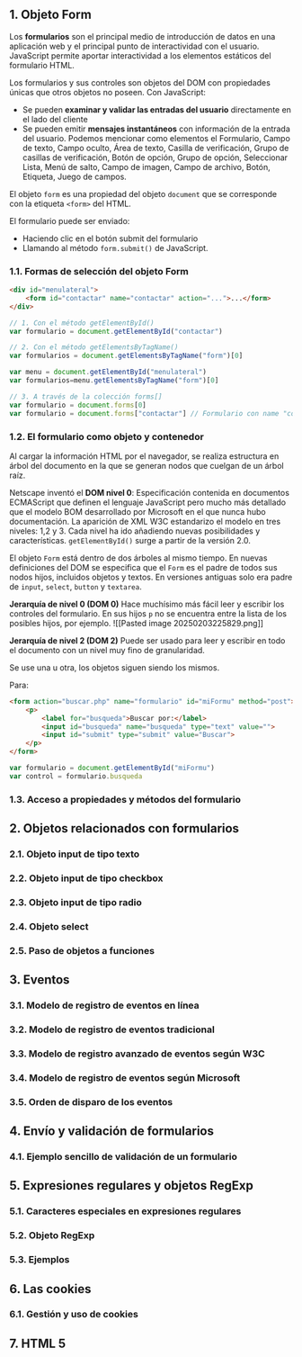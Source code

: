 
## 1. Objeto Form

Los **formularios** son el principal medio de introducción de datos en una aplicación web y el principal punto de interactividad con el usuario.
JavaScript permite aportar interactividad a los elementos estáticos del formulario HTML. 

Los formularios y sus controles son objetos del DOM con propiedades únicas que otros objetos no poseen. Con JavaScript:
- Se pueden **examinar y validar las entradas del usuario** directamente en el lado del cliente
- Se pueden emitir **mensajes instantáneos** con información de la entrada del usuario. 
Podemos mencionar como elementos el Formulario, Campo de texto, Campo oculto, Área de texto, Casilla de verificación, Grupo de casillas de verificación, Botón de opción, Grupo de opción, Seleccionar Lista, Menú de salto, Campo de imagen, Campo de archivo, Botón, Etiqueta, Juego de campos.

El objeto `form` es una propiedad del objeto `document` que se corresponde con la etiqueta `<form>` del HTML.

El formulario puede ser enviado:
- Haciendo clic en el botón submit del formulario
- Llamando al método `form.submit()` de JavaScript. 

### 1.1. Formas de selección del objeto Form

```html
<div id="menulateral">
	<form id="contactar" name="contactar" action="...">...</form>
</div>
```

```javascript
// 1. Con el método getElementById()
var formulario = document.getElementById("contactar")

// 2. Con el método getElementsByTagName()
var formularios = document.getElementsByTagName("form")[0]

var menu = document.getElementById("menulateral")
var formularios=menu.getElementsByTagName("form")[0]

// 3. A través de la colección forms[]
var formulario = document.forms[0]
var formulario = document.forms["contactar"] // Formulario con name "contactar"
```

### 1.2. El formulario como objeto y contenedor

Al cargar la información HTML por el navegador, se realiza estructura en árbol del documento en la que se generan nodos que cuelgan de un árbol raíz.

Netscape inventó el **DOM nivel 0**: Especificación contenida en documentos ECMAScript que definen el lenguaje JavaScript pero mucho más detallado que el modelo BOM desarrollado por Microsoft en el que nunca hubo documentación. La aparición de XML W3C estandarizo el modelo en tres niveles: 1,2 y 3. Cada nivel ha ido añadiendo nuevas posibilidades y características. `getElementById()` surge a partir de la versión 2.0. 

El objeto `Form` está dentro de dos árboles al mismo tiempo.
En nuevas definiciones del DOM se especifica que el `Form` es el padre de todos sus nodos hijos, incluidos objetos y textos. En versiones antiguas solo era padre de `input`, `select`, `button` y `textarea`.

**Jerarquía de nivel 0 (DOM 0)**
Hace muchísimo más fácil leer y escribir los controles del formulario. En sus hijos `p` no se encuentra entre la lista de los posibles hijos, por ejemplo. 
![[Pasted image 20250203225829.png]]

**Jerarquía de nivel 2 (DOM 2)** 
Puede ser usado para leer y escribir en todo el documento con un nivel muy fino de granularidad. 

Se use una u otra, los objetos siguen siendo los mismos.

Para: 

```html
<form action="buscar.php" name="formulario" id="miFormu" method="post">
	<p>
		<label for="busqueda">Buscar por:</label>
		<input id="busqueda" name="busqueda" type="text" value="">
		<input id="submit" type="submit" value="Buscar">
	</p>
</form>
```

```javascript
var formulario = document.getElementById("miFormu")
var control = formulario.busqueda
```

### 1.3. Acceso a propiedades y métodos del formulario



## 2. Objetos relacionados con formularios


### 2.1. Objeto input de tipo texto

### 2.2. Objeto input de tipo checkbox

### 2.3. Objeto input de tipo radio
### 2.4. Objeto select

### 2.5. Paso de objetos a funciones



## 3. Eventos

### 3.1. Modelo de registro de eventos en línea

### 3.2. Modelo de registro de eventos tradicional


### 3.3. Modelo de registro avanzado de eventos según W3C



### 3.4. Modelo de registro de eventos según Microsoft


### 3.5. Orden de disparo de los eventos


## 4. Envío y validación de formularios

### 4.1. Ejemplo sencillo de validación de un formulario


## 5. Expresiones regulares y objetos RegExp

### 5.1. Caracteres especiales en expresiones regulares

### 5.2. Objeto RegExp

### 5.3. Ejemplos


## 6. Las cookies

### 6.1. Gestión y uso de cookies




## 7. HTML 5













